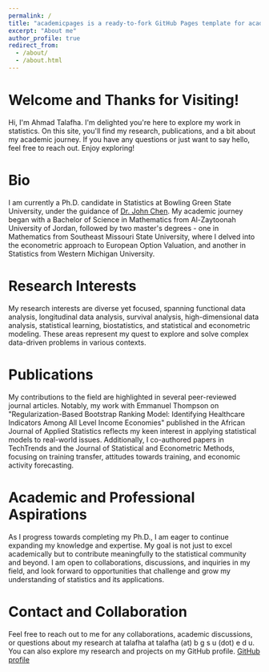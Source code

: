 ```yaml
---
permalink: /
title: "academicpages is a ready-to-fork GitHub Pages template for academic personal websites"
excerpt: "About me"
author_profile: true
redirect_from: 
  - /about/
  - /about.html
---
```


Welcome and Thanks for Visiting!
======
Hi, I'm Ahmad Talafha. I'm delighted you're here to explore my work in statistics. On this site, you'll find my research, publications, and a bit about my academic journey. If you have any questions or just want to say hello, feel free to reach out. Enjoy exploring!

Bio
======
I am currently a Ph.D. candidate in Statistics at Bowling Green State University, under the guidance of [Dr. John Chen](https://www.bgsu.edu/arts-and-sciences/mathematics-and-statistics/faculty-and-staff/john-chen.html). My academic journey began with a Bachelor of Science in Mathematics from Al-Zaytoonah University of Jordan, followed by two master's degrees - one in Mathematics from Southeast Missouri State University, where I delved into the econometric approach to European Option Valuation, and another in Statistics from Western Michigan University.

Research Interests
======

My research interests are diverse yet focused, spanning functional data analysis, longitudinal data analysis, survival analysis, high-dimensional data analysis, statistical learning, biostatistics, and statistical and econometric modeling. These areas represent my quest to explore and solve complex data-driven problems in various contexts.


Publications
======

My contributions to the field are highlighted in several peer-reviewed journal articles. Notably, my work with Emmanuel Thompson on "Regularization-Based Bootstrap Ranking Model: Identifying Healthcare Indicators Among All Level Income Economies" published in the African Journal of Applied Statistics reflects my keen interest in applying statistical models to real-world issues. Additionally, I co-authored papers in TechTrends and the Journal of Statistical and Econometric Methods, focusing on training transfer, attitudes towards training, and economic activity forecasting.

Academic and Professional Aspirations
======

As I progress towards completing my Ph.D., I am eager to continue expanding my knowledge and expertise. My goal is not just to excel academically but to contribute meaningfully to the statistical community and beyond. I am open to collaborations, discussions, and inquiries in my field, and look forward to opportunities that challenge and grow my understanding of statistics and its applications.

Contact and Collaboration
======

Feel free to reach out to me for any collaborations, academic discussions, or questions about my research at talafha at talafha (at) b g s u (dot) e d u. You can also explore my research and projects on my GitHub profile. [GitHub profile](atalafha.gitub)


